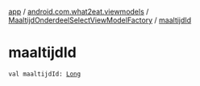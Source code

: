 [app](../../index.md) / [android.com.what2eat.viewmodels](../index.md) / [MaaltijdOnderdeelSelectViewModelFactory](index.md) / [maaltijdId](./maaltijd-id.md)

# maaltijdId

`val maaltijdId: `[`Long`](https://kotlinlang.org/api/latest/jvm/stdlib/kotlin/-long/index.html)